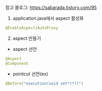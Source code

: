 참고 블로그: https://sabarada.tistory.com/95

1. application.java에서 aspect 활성화
```java
@EnableAspectJAutoProxy
```

2. aspect 만들기
- aspect 선언
```java
@Aspect
@Component
```

- pointcut 선언(ex)
```java
@Before("execution(void set*(*))")
```
